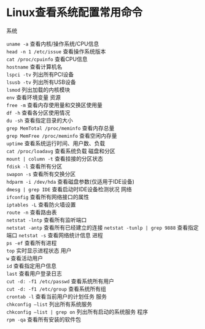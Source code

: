 # Linux查看系统配置常用命令

系统

` uname -a ` 查看内核/操作系统/CPU信息  
` head -n 1 /etc/issue ` 查看操作系统版本  
` cat /proc/cpuinfo ` 查看CPU信息  
` hostname ` 查看计算机名  
` lspci -tv ` 列出所有PCI设备  
` lsusb -tv ` 列出所有USB设备  
` lsmod ` 列出加载的内核模块  
` env ` 查看环境变量 资源  
` free -m ` 查看内存使用量和交换区使用量  
` df -h ` 查看各分区使用情况  
` du -sh ` 查看指定目录的大小  
` grep MemTotal /proc/meminfo ` 查看内存总量  
` grep MemFree /proc/meminfo ` 查看空闲内存量  
` uptime ` 查看系统运行时间、用户数、负载  
` cat /proc/loadavg ` 查看系统负载 磁盘和分区  
` mount | column -t ` 查看挂接的分区状态  
` fdisk -l ` 查看所有分区  
` swapon -s ` 查看所有交换分区  
` hdparm -i /dev/hda ` 查看磁盘参数(仅适用于IDE设备)  
` dmesg | grep IDE ` 查看启动时IDE设备检测状况 网络  
` ifconfig ` 查看所有网络接口的属性  
` iptables -L ` 查看防火墙设置  
` route -n ` 查看路由表   
` netstat -lntp ` 查看所有监听端口  
` netstat -antp ` 查看所有已经建立的连接
` netstat -tunlp | grep 9888 ` 查看指定端口
` netstat -s ` 查看网络统计信息 进程  
` ps -ef ` 查看所有进程  
` top ` 实时显示进程状态 用户  
` w ` 查看活动用户  
` id ` 查看指定用户信息  
` last ` 查看用户登录日志  
` cut -d: -f1 /etc/passwd ` 查看系统所有用户  
` cut -d: -f1 /etc/group ` 查看系统所有组  
` crontab -l ` 查看当前用户的计划任务 服务  
` chkconfig –list ` 列出所有系统服务  
` chkconfig –list | grep on ` 列出所有启动的系统服务 程序  
` rpm -qa ` 查看所有安装的软件包  
